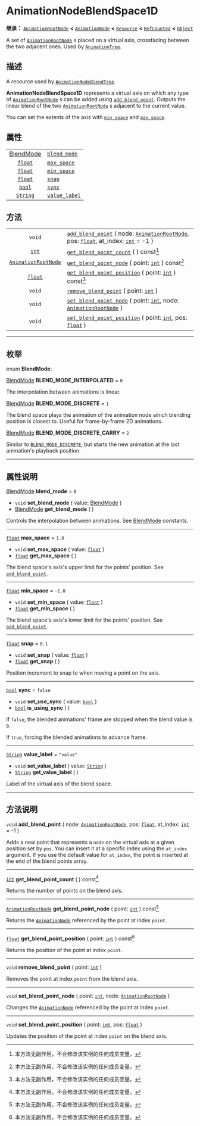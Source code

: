 <!-- ⚠ 请勿编辑本文件 ⚠ -->
<!-- 本文档使用脚本从 WeDot 引擎源码仓库生成。 -->
<!-- 生成脚本：https://github.com/WeDot-Engine/WeDot/tree/4.3/doc/tools/make_md.py； -->
<!-- 原文件：https://github.com/WeDot-Engine/WeDot/tree/4.3/doc/classes/AnimationNodeBlendSpace1D.xml。 -->

<div id="_class_animationnodeblendspace1d"></div>

# AnimationNodeBlendSpace1D

**继承：** [`AnimationRootNode`](class_animationrootnode.md) **<** [`AnimationNode`](class_animationnode.md) **<** [`Resource`](class_resource.md) **<** [`RefCounted`](class_refcounted.md) **<** [`Object`](class_object.md)

A set of [`AnimationRootNode`](class_animationrootnode.md) s placed on a virtual axis, crossfading between the two adjacent ones. Used by [`AnimationTree`](class_animationtree.md).

## 描述

A resource used by [`AnimationNodeBlendTree`](class_animationnodeblendtree.md).

 **AnimationNodeBlendSpace1D** represents a virtual axis on which any type of [`AnimationRootNode`](class_animationrootnode.md) s can be added using [`add_blend_point`](#class_animationnodeblendspace1d_method_add_blend_point). Outputs the linear blend of the two [`AnimationRootNode`](class_animationrootnode.md) s adjacent to the current value.

You can set the extents of the axis with [`min_space`](#class_animationnodeblendspace1d_property_min_space) and [`max_space`](#class_animationnodeblendspace1d_property_max_space).

## 属性

|||
|:-:|:--|
| [BlendMode](#enum_animationnodeblendspace1d_blendmode) | [`blend_mode`](#class_animationnodeblendspace1d_property_blend_mode)   | ``0``       |
| [`float`](class_float.md)                              | [`max_space`](#class_animationnodeblendspace1d_property_max_space)     | ``1.0``     |
| [`float`](class_float.md)                              | [`min_space`](#class_animationnodeblendspace1d_property_min_space)     | ``-1.0``    |
| [`float`](class_float.md)                              | [`snap`](#class_animationnodeblendspace1d_property_snap)               | ``0.1``     |
| [`bool`](class_bool.md)                                | [`sync`](#class_animationnodeblendspace1d_property_sync)               | ``false``   |
| [`String`](class_string.md)                            | [`value_label`](#class_animationnodeblendspace1d_property_value_label) | ``"value"`` |

## 方法

|||
|:-:|:--|
| `void`                                            | [`add_blend_point`](class_animationnodeblendspace1dmd#class_animationnodeblendspace1d_method_add_blend_point) ( node: [`AnimationRootNode`](class_animationrootnode.md), pos: [`float`](class_float.md), at_index: [`int`](class_int.md) = -1 ) |
| [`int`](class_int.md)                             | [`get_blend_point_count`](class_animationnodeblendspace1dmd#class_animationnodeblendspace1d_method_get_blend_point_count) ( ) const[^const]                                                                                                     |
| [`AnimationRootNode`](class_animationrootnode.md) | [`get_blend_point_node`](class_animationnodeblendspace1dmd#class_animationnodeblendspace1d_method_get_blend_point_node) ( point: [`int`](class_int.md) ) const[^const]                                                                          |
| [`float`](class_float.md)                         | [`get_blend_point_position`](class_animationnodeblendspace1dmd#class_animationnodeblendspace1d_method_get_blend_point_position) ( point: [`int`](class_int.md) ) const[^const]                                                                  |
| `void`                                            | [`remove_blend_point`](class_animationnodeblendspace1dmd#class_animationnodeblendspace1d_method_remove_blend_point) ( point: [`int`](class_int.md) )                                                                                            |
| `void`                                            | [`set_blend_point_node`](class_animationnodeblendspace1dmd#class_animationnodeblendspace1d_method_set_blend_point_node) ( point: [`int`](class_int.md), node: [`AnimationRootNode`](class_animationrootnode.md) )                               |
| `void`                                            | [`set_blend_point_position`](class_animationnodeblendspace1dmd#class_animationnodeblendspace1d_method_set_blend_point_position) ( point: [`int`](class_int.md), pos: [`float`](class_float.md) )                                                |

<!-- rst-class:: classref-section-separator -->

---

## 枚举

<div id="_class_enum_animationnodeblendspace1d_blendmode"></div>

enum **BlendMode**: <div id="enum_animationnodeblendspace1d_blendmode"></div>

<div id="_class_animationnodeblendspace1d_constant_blend_mode_interpolated"></div>

[BlendMode](#enum_animationnodeblendspace1d_blendmode) **BLEND_MODE_INTERPOLATED** = ``0``

The interpolation between animations is linear.

<div id="_class_animationnodeblendspace1d_constant_blend_mode_discrete"></div>

[BlendMode](#enum_animationnodeblendspace1d_blendmode) **BLEND_MODE_DISCRETE** = ``1``

The blend space plays the animation of the animation node which blending position is closest to. Useful for frame-by-frame 2D animations.

<div id="_class_animationnodeblendspace1d_constant_blend_mode_discrete_carry"></div>

[BlendMode](#enum_animationnodeblendspace1d_blendmode) **BLEND_MODE_DISCRETE_CARRY** = ``2``

Similar to [`BLEND_MODE_DISCRETE`](#class_animationnodeblendspace1d_constant_blend_mode_discrete), but starts the new animation at the last animation's playback position.

<!-- rst-class:: classref-section-separator -->

---

## 属性说明

<div id="_class_animationnodeblendspace1d_property_blend_mode"></div>

[BlendMode](#enum_animationnodeblendspace1d_blendmode) **blend_mode** = ``0`` <div id="class_animationnodeblendspace1d_property_blend_mode"></div>

- `void` **set_blend_mode** ( value: [BlendMode](#enum_animationnodeblendspace1d_blendmode) )
- [BlendMode](#enum_animationnodeblendspace1d_blendmode) **get_blend_mode** ( )

Controls the interpolation between animations. See [BlendMode](#enum_animationnodeblendspace1d_blendmode) constants.

<!-- rst-class:: classref-item-separator -->

---

<div id="_class_animationnodeblendspace1d_property_max_space"></div>

[`float`](class_float.md) **max_space** = ``1.0`` <div id="class_animationnodeblendspace1d_property_max_space"></div>

- `void` **set_max_space** ( value: [`float`](class_float.md) )
- [`float`](class_float.md) **get_max_space** ( )

The blend space's axis's upper limit for the points' position. See [`add_blend_point`](#class_animationnodeblendspace1d_method_add_blend_point).

<!-- rst-class:: classref-item-separator -->

---

<div id="_class_animationnodeblendspace1d_property_min_space"></div>

[`float`](class_float.md) **min_space** = ``-1.0`` <div id="class_animationnodeblendspace1d_property_min_space"></div>

- `void` **set_min_space** ( value: [`float`](class_float.md) )
- [`float`](class_float.md) **get_min_space** ( )

The blend space's axis's lower limit for the points' position. See [`add_blend_point`](#class_animationnodeblendspace1d_method_add_blend_point).

<!-- rst-class:: classref-item-separator -->

---

<div id="_class_animationnodeblendspace1d_property_snap"></div>

[`float`](class_float.md) **snap** = ``0.1`` <div id="class_animationnodeblendspace1d_property_snap"></div>

- `void` **set_snap** ( value: [`float`](class_float.md) )
- [`float`](class_float.md) **get_snap** ( )

Position increment to snap to when moving a point on the axis.

<!-- rst-class:: classref-item-separator -->

---

<div id="_class_animationnodeblendspace1d_property_sync"></div>

[`bool`](class_bool.md) **sync** = ``false`` <div id="class_animationnodeblendspace1d_property_sync"></div>

- `void` **set_use_sync** ( value: [`bool`](class_bool.md) )
- [`bool`](class_bool.md) **is_using_sync** ( )

If `false`, the blended animations' frame are stopped when the blend value is `0`.

If `true`, forcing the blended animations to advance frame.

<!-- rst-class:: classref-item-separator -->

---

<div id="_class_animationnodeblendspace1d_property_value_label"></div>

[`String`](class_string.md) **value_label** = ``"value"`` <div id="class_animationnodeblendspace1d_property_value_label"></div>

- `void` **set_value_label** ( value: [`String`](class_string.md) )
- [`String`](class_string.md) **get_value_label** ( )

Label of the virtual axis of the blend space.

<!-- rst-class:: classref-section-separator -->

---

## 方法说明

<div id="_class_animationnodeblendspace1d_method_add_blend_point"></div>

`void` **add_blend_point** ( node: [`AnimationRootNode`](class_animationrootnode.md), pos: [`float`](class_float.md), at_index: [`int`](class_int.md) = -1 )<div id="class_animationnodeblendspace1d_method_add_blend_point"></div>

Adds a new point that represents a `node` on the virtual axis at a given position set by `pos`. You can insert it at a specific index using the `at_index` argument. If you use the default value for `at_index`, the point is inserted at the end of the blend points array.

<!-- rst-class:: classref-item-separator -->

---

<div id="_class_animationnodeblendspace1d_method_get_blend_point_count"></div>

[`int`](class_int.md) **get_blend_point_count** ( ) const[^const]<div id="class_animationnodeblendspace1d_method_get_blend_point_count"></div>

Returns the number of points on the blend axis.

<!-- rst-class:: classref-item-separator -->

---

<div id="_class_animationnodeblendspace1d_method_get_blend_point_node"></div>

[`AnimationRootNode`](class_animationrootnode.md) **get_blend_point_node** ( point: [`int`](class_int.md) ) const[^const]<div id="class_animationnodeblendspace1d_method_get_blend_point_node"></div>

Returns the [`AnimationNode`](class_animationnode.md) referenced by the point at index `point`.

<!-- rst-class:: classref-item-separator -->

---

<div id="_class_animationnodeblendspace1d_method_get_blend_point_position"></div>

[`float`](class_float.md) **get_blend_point_position** ( point: [`int`](class_int.md) ) const[^const]<div id="class_animationnodeblendspace1d_method_get_blend_point_position"></div>

Returns the position of the point at index `point`.

<!-- rst-class:: classref-item-separator -->

---

<div id="_class_animationnodeblendspace1d_method_remove_blend_point"></div>

`void` **remove_blend_point** ( point: [`int`](class_int.md) )<div id="class_animationnodeblendspace1d_method_remove_blend_point"></div>

Removes the point at index `point` from the blend axis.

<!-- rst-class:: classref-item-separator -->

---

<div id="_class_animationnodeblendspace1d_method_set_blend_point_node"></div>

`void` **set_blend_point_node** ( point: [`int`](class_int.md), node: [`AnimationRootNode`](class_animationrootnode.md) )<div id="class_animationnodeblendspace1d_method_set_blend_point_node"></div>

Changes the [`AnimationNode`](class_animationnode.md) referenced by the point at index `point`.

<!-- rst-class:: classref-item-separator -->

---

<div id="_class_animationnodeblendspace1d_method_set_blend_point_position"></div>

`void` **set_blend_point_position** ( point: [`int`](class_int.md), pos: [`float`](class_float.md) )<div id="class_animationnodeblendspace1d_method_set_blend_point_position"></div>

Updates the position of the point at index `point` on the blend axis.

[^virtual]: 本方法通常需要用户覆盖才能生效。
[^const]: 本方法无副作用，不会修改该实例的任何成员变量。
[^vararg]: 本方法除了能接受在此处描述的参数外，还能够继续接受任意数量的参数。
[^constructor]: 本方法用于构造某个类型。
[^static]: 调用本方法无需实例，可直接使用类名进行调用。
[^operator]: 本方法描述的是使用本类型作为左操作数的有效运算符。
[^bitfield]: 这个值是由下列位标志构成位掩码的整数。
[^void]: 无返回值。
